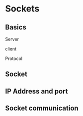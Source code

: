 # Sockets

## Basics

Server

client

Protocol


## Socket

## IP Address and port

## Socket communication


